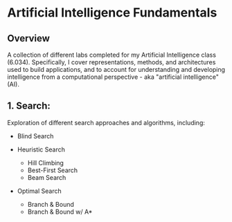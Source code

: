 # Artificial Intelligence Fundamentals

## Overview
A collection of different labs completed for my Artificial Intelligence class (6.034). Specifically, I cover representations, methods, and architectures used to build applications, and to account for understanding and developing intelligence from a computational perspective - aka "artificial intelligence" (AI).

## 1. Search:
Exploration of different search approaches and algorithms, including:
* Blind Search
* Heuristic Search
  * Hill Climbing
  * Best-First Search
  * Beam Search

* Optimal Search
  * Branch & Bound
  * Branch & Bound w/ A*

